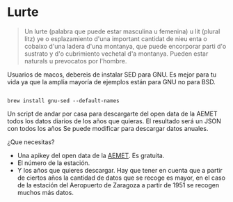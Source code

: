 # Lurte

> Un lurte (palabra que puede estar masculina u femenina) u lit (plural litz) ye o esplazamiento d'una important cantidat de nieu enta o cobaixo d'una ladera d'una montanya, que puede encorporar parti d'o sustrato y d'o cubrimiento vechetal d'a montanya. Pueden estar naturals u prevocatos por l'hombre.

Usuarios de macos, debereis de instalar SED para GNU. Es mejor para tu vida ya que la amplía mayoría de ejemplos están para GNU no para BSD.

```

brew install gnu-sed --default-names
```

Un script de andar por casa para descargarte del open data de la AEMET todos los datos diarios de los años que quieras. El resultado será un JSON con todos los años Se puede modificar para descargar datos anuales.

¿Que necesitas?

* Una apikey del open data de la [AEMET](https://opendata.aemet.es/centrodedescargas/inicio). Es gratuita.
* El número de la estación.
* Y los años que quieres descargar. Hay que tener en cuenta que a partir de ciertos años la cantidad de datos que se recoge es mayor, en el caso de la estación del Aeropuerto de Zaragoza a partir de 1951 se recogen muchos más datos.

